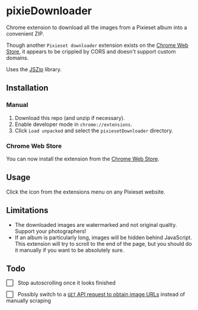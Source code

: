 # pixieDownloader
Chrome extension to download all the images from a Pixieset album into a convenient ZIP.

Though another `Pixieset downloader` extension exists on the [Chrome Web Store](https://chrome.google.com/webstore/detail/pixieset-downloader/bcipfhjikcfgalkfhocogafoebfbenle), it appears to be crippled by CORS and doesn't support custom domains.

Uses the [JSZip](https://github.com/Stuk/jszip) library.


## Installation
### Manual
1. Download this repo (and unzip if necessary).
2. Enable developer mode in `chrome://extensions`.
3. Click `Load unpacked` and select the `pixiesetDownloader` directory.

### Chrome Web Store
You can now install the extension from the [Chrome Web Store](https://chrome.google.com/webstore/detail/pixiedownloader/dlkkpllanjgdehefimepnaiceoflhbpj).


## Usage
Click the icon from the extensions menu on any Pixieset website.


## Limitations
* The downloaded images are watermarked and not original quality. Support your photographers!
* If an album is particularly long, images will be hidden behind JavaScript. This extension will try to scroll to the end of the page, but you should do it manually if you want to be absolutely sure.


## Todo
:white_large_square: &nbsp; Stop autoscrolling once it looks finished

:white_large_square: &nbsp; Possibly switch to a [`GET` API request to obtain image URLs](https://gitlab.com/wolkoman/pixieset-downloader/-/blob/master/index.js) instead of manually scraping
